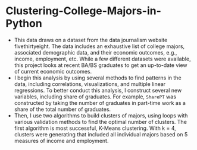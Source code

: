 # Clustering-College-Majors-in-Python
* This data draws on a dataset from the data journalism website fivethirtyeight. The data includes an exhaustive list of college majors, associated demographic data, and their economic outcomes, e.g., income, employment, etc. While a few different datasets were available, this project looks at recent BA/BS graduates to get an up-to-date view of current economic outcomes.
* I begin this analysis by using several methods to find patterns in the data, including correlations, visualizations, and multiple linear regressions. To better conduct this analysis, I construct several new variables, including share of graduates. For example, `SharePT` was constructed by taking the number of graduates in part-time work as a share of the total number of graduates.
* Then, I use two algorithms to build clusters of majors, using loops with various validation methods to find the optimal number of clusters. The first algorithm is most successful, K-Means clustering. With k = 4, clusters were generating that included all individual majors based on 5 measures of income and employment.
